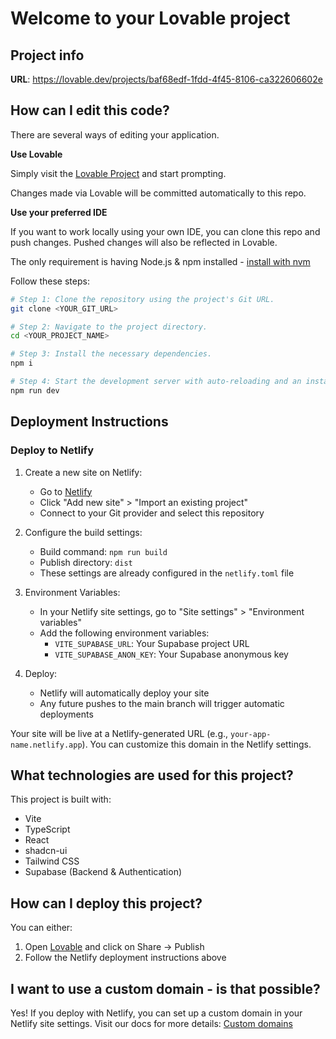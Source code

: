 # Welcome to your Lovable project

## Project info

**URL**: https://lovable.dev/projects/baf68edf-1fdd-4f45-8106-ca322606602e

## How can I edit this code?

There are several ways of editing your application.

**Use Lovable**

Simply visit the [Lovable Project](https://lovable.dev/projects/baf68edf-1fdd-4f45-8106-ca322606602e) and start prompting.

Changes made via Lovable will be committed automatically to this repo.

**Use your preferred IDE**

If you want to work locally using your own IDE, you can clone this repo and push changes. Pushed changes will also be reflected in Lovable.

The only requirement is having Node.js & npm installed - [install with nvm](https://github.com/nvm-sh/nvm#installing-and-updating)

Follow these steps:

```sh
# Step 1: Clone the repository using the project's Git URL.
git clone <YOUR_GIT_URL>

# Step 2: Navigate to the project directory.
cd <YOUR_PROJECT_NAME>

# Step 3: Install the necessary dependencies.
npm i

# Step 4: Start the development server with auto-reloading and an instant preview.
npm run dev
```

## Deployment Instructions

### Deploy to Netlify

1. Create a new site on Netlify:
   - Go to [Netlify](https://app.netlify.com)
   - Click "Add new site" > "Import an existing project"
   - Connect to your Git provider and select this repository

2. Configure the build settings:
   - Build command: `npm run build`
   - Publish directory: `dist`
   - These settings are already configured in the `netlify.toml` file

3. Environment Variables:
   - In your Netlify site settings, go to "Site settings" > "Environment variables"
   - Add the following environment variables:
     - `VITE_SUPABASE_URL`: Your Supabase project URL
     - `VITE_SUPABASE_ANON_KEY`: Your Supabase anonymous key

4. Deploy:
   - Netlify will automatically deploy your site
   - Any future pushes to the main branch will trigger automatic deployments

Your site will be live at a Netlify-generated URL (e.g., `your-app-name.netlify.app`). You can customize this domain in the Netlify settings.

## What technologies are used for this project?

This project is built with:

- Vite
- TypeScript
- React
- shadcn-ui
- Tailwind CSS
- Supabase (Backend & Authentication)

## How can I deploy this project?

You can either:
1. Open [Lovable](https://lovable.dev/projects/baf68edf-1fdd-4f45-8106-ca322606602e) and click on Share -> Publish
2. Follow the Netlify deployment instructions above

## I want to use a custom domain - is that possible?

Yes! If you deploy with Netlify, you can set up a custom domain in your Netlify site settings. Visit our docs for more details: [Custom domains](https://docs.lovable.dev/tips-tricks/custom-domain/)